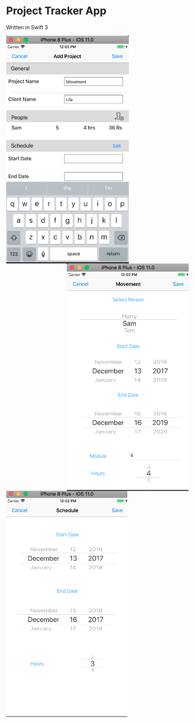 # Project Tracker App

Written in Swift 3
<br />

<img src="/screenshots/addproject.png" alt="Add Project Screen" style="float: left; height : 200, width : 200" />

<img src="/screenshots/assignperson.png" alt="Assign Person Screen" style="float: right; margin-right: 10px;" />

<img src="/screenshots/schedule.png" alt="Schedule Screen" style="float: left; margin-right: 10px;" />




